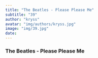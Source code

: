 ```yaml
---
title: "The Beatles - Please Please Me"
subtitle: "39"
author: "kryss"
avatar: "img/authors/kryss.jpg"
image: "img/39.jpg"
date:
---
```


### The Beatles - Please Please Me
